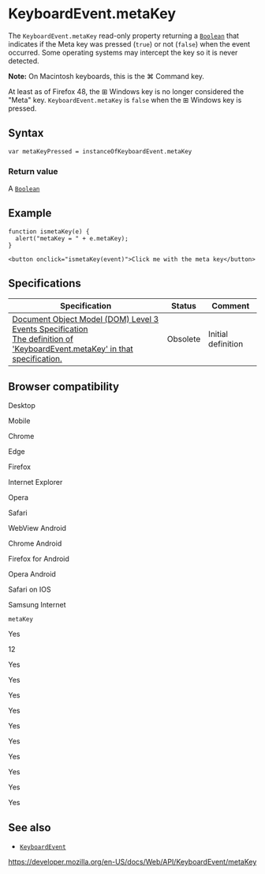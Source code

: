 KeyboardEvent.metaKey
=====================

The `KeyboardEvent.metaKey` read-only property returning a [`Boolean`](https://developer.mozilla.org/en-US/docs/Web/JavaScript/Reference/Global_Objects/Boolean) that indicates if the Meta key was pressed (`true`) or not (`false`) when the event occurred. Some operating systems may intercept the key so it is never detected.

**Note:** On Macintosh keyboards, this is the ⌘ Command key.

At least as of Firefox 48, the ⊞ Windows key is no longer considered the "Meta" key. `KeyboardEvent.metaKey` is `false` when the ⊞ Windows key is pressed.

Syntax
------

    var metaKeyPressed = instanceOfKeyboardEvent.metaKey

### Return value

A [`Boolean`](https://developer.mozilla.org/en-US/docs/Web/JavaScript/Reference/Global_Objects/Boolean)

Example
-------

    function ismetaKey(e) {
      alert("metaKey = " + e.metaKey);
    }

    <button onclick="ismetaKey(event)">Click me with the meta key</button>

Specifications
--------------

<table><thead><tr class="header"><th>Specification</th><th>Status</th><th>Comment</th></tr></thead><tbody><tr class="odd"><td><a href="https://www.w3.org/TR/2014/WD-DOM-Level-3-Events-20140925/#widl-KeyboardEvent-metaKey">Document Object Model (DOM) Level 3 Events Specification<br />
<span class="small">The definition of 'KeyboardEvent.metaKey' in that specification.</span></a></td><td><span class="spec-obsolete">Obsolete</span></td><td>Initial definition</td></tr></tbody></table>

Browser compatibility
---------------------

Desktop

Mobile

Chrome

Edge

Firefox

Internet Explorer

Opera

Safari

WebView Android

Chrome Android

Firefox for Android

Opera Android

Safari on IOS

Samsung Internet

`metaKey`

Yes

12

Yes

Yes

Yes

Yes

Yes

Yes

Yes

Yes

Yes

Yes

See also
--------

-   [`KeyboardEvent`](../keyboardevent)

<a href="https://developer.mozilla.org/en-US/docs/Web/API/KeyboardEvent/metaKey" class="_attribution-link">https://developer.mozilla.org/en-US/docs/Web/API/KeyboardEvent/metaKey</a>
